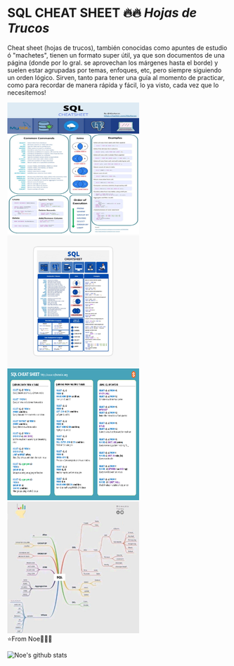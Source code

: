 # SQL CHEAT SHEET 🔥🔥 ***Hojas de Trucos***
Cheat sheet (hojas de trucos), también conocidas como apuntes de estudio ó "machetes", tienen un formato super útil, ya que son documentos de una página (donde por lo gral. se aprovechan los márgenes hasta el borde) y suelen estar agrupadas por temas, enfoques, etc, pero siempre siguiendo un orden lógico. Sirven, tanto para tener una guía al momento de practicar, como para recordar de manera rápida y fácil, lo ya visto, cada vez que lo necesitemos!

<div>
<img id ="foto1" src="https://github.com/NoeliaFerrero/SQL-cheat-sheet/blob/main/sql_cheat sheet_1.jpg" alt="Prueba" width="300" height="300"/>

<img id ="foto2" src="https://github.com/NoeliaFerrero/SQL-cheat-sheet/blob/main/sql_cheat_sheet_2.jpg" alt="Prueba" width="300" height="300"/>
</div>

<div>
<img id ="foto3" src="https://github.com/NoeliaFerrero/SQL-cheat-sheet/blob/main/sql_cheat_sheet_3.png" alt="Prueba" width="300" height="300"/>

<img id ="foto4" src="https://github.com/NoeliaFerrero/SQL-cheat-sheet/blob/main/Resumen_comandos_sql.jpg" alt="Prueba" width="300" height="300"/>
</div>
⭐️From Noe👨🏽‍💻



![Noe's github stats](https://github-readme-stats.vercel.app/api?username=NoeliaFerrero&show_icons=true)
